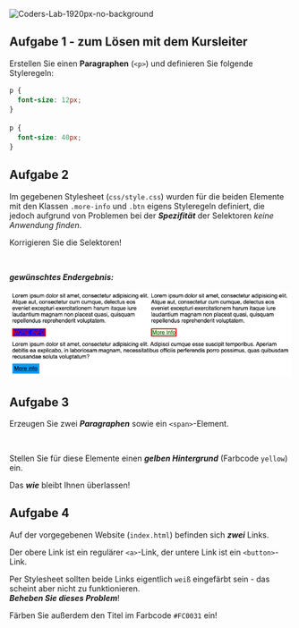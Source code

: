 ![Coders-Lab-1920px-no-background](https://user-images.githubusercontent.com/30623667/104709394-2cabee80-571f-11eb-9518-ea6a794e558e.png)


## Aufgabe 1 - zum Lösen mit dem Kursleiter

Erstellen Sie einen **Paragraphen** (`<p>`) und definieren Sie folgende Styleregeln:

```css
p {
  font-size: 12px;
}

p {
  font-size: 40px;
}
```



## Aufgabe 2

Im gegebenen Stylesheet  (`css/style.css`) wurden für die beiden Elemente mit den Klassen `.more-info` und `.btn` eigens
Styleregeln definiert, die jedoch aufgrund von Problemen bei der ***Spezifität*** der Selektoren *keine Anwendung
finden*.

Korrigieren Sie die Selektoren!

<br>

***gewünschtes Endergebnis:***

![Task01](images/task01.png)




## Aufgabe 3

Erzeugen Sie zwei ***Paragraphen*** sowie ein `<span>`-Element.

<br>

Stellen Sie für diese Elemente einen ***gelben Hintergrund*** (Farbcode `yellow`) ein. <br>

Das ***wie*** bleibt Ihnen überlassen!



## Aufgabe 4

Auf der vorgegebenen Website (`index.html`) befinden sich ***zwei*** Links.

Der obere Link ist ein regulärer `<a>`-Link, der untere Link ist ein `<button>`-Link.

Per Stylesheet sollten beide Links eigentlich `weiß` eingefärbt sein - das scheint aber nicht zu funktionieren.
<br>
***Beheben Sie dieses Problem***!

Färben Sie außerdem den Titel im Farbcode `#FC0031` ein!
